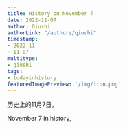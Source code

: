 ```yaml
---
title: History on November 7
date: 2022-11-07
author: Qiushi 
authorLink: "/authors/qiushi"
timestamp: 
- 2022-11
- 11-07
multitype: 
- qiushi
tags: 
- todayinhistory
featuredImagePreview: '/img/icon.png'
---
```









历史上的11月7日，

November 7 in history, 

<!--more-->


